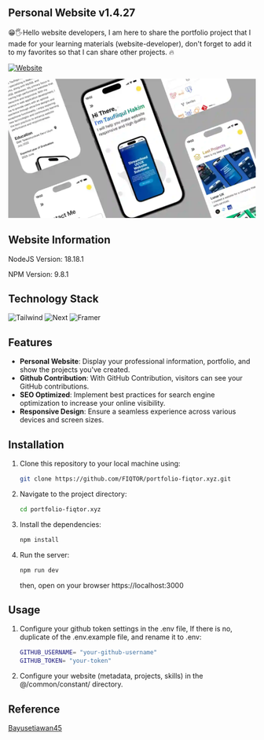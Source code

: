 ## Personal Website v1.4.27

😁🖐️Hello website developers, I am here to share the portfolio project that I made for your learning materials (website-developer), don't forget to add it to my favorites so that I can share other projects. 🔥

<a href="https://fiqtor.xyz"><img alt="Website" src="https://img.shields.io/badge/Live_Demo-fiqtor.xyz-white?style=flat&logo=email"></a>

<img src="/public/img/projects/personal-website.webp">

## Website Information

<p>NodeJS Version: 18.18.1</p>
<p>NPM Version: 9.8.1</p>

## Technology Stack

![Tailwind](https://img.shields.io/badge/Tailwind-white?logo=tailwind-css)
![Next](https://img.shields.io/badge/Next_JS-white?logo=nextdotjs&logoColor=black)
![Framer](https://img.shields.io/badge/Framer_Motion-white?logo=framer&logoColor=black)

## Features

- **Personal Website**: Display your professional information, portfolio, and show the projects you've created.
- **Github Contribution**: With GitHub Contribution, visitors can see your GitHub contributions.
- **SEO Optimized**: Implement best practices for search engine optimization to increase your online visibility.
- **Responsive Design**: Ensure a seamless experience across various devices and screen sizes.

## Installation

1. Clone this repository to your local machine using:

   ```bash
   git clone https://github.com/FIQTOR/portfolio-fiqtor.xyz.git
   ```

2. Navigate to the project directory:
   ```bash
   cd portfolio-fiqtor.xyz
   ```
3. Install the dependencies:
   ```bash
   npm install
   ```
4. Run the server:
   ```bash
   npm run dev
   ```
   then, open on your browser https://localhost:3000

## Usage

1.  Configure your github token settings in the .env file, If there is no, duplicate of the .env.example file, and rename it to .env:

    ```bash
    GITHUB_USERNAME= "your-github-username"
    GITHUB_TOKEN= "your-token"
    ```

2.  Configure your website (metadata, projects, skills) in the @/common/constant/ directory.

## Reference

<a href="https://github.com/Bayusetiawan45/v2.codebayu.com">Bayusetiawan45</a>
